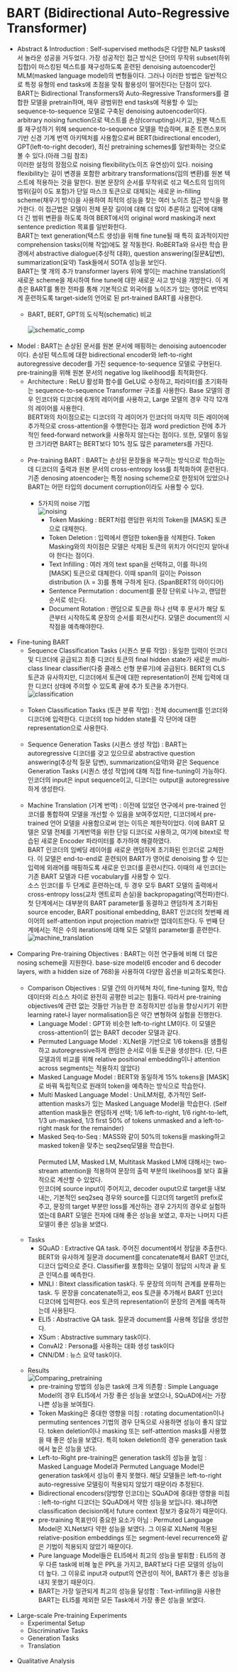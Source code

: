 # BART (Bidirectional Auto-Regressive Transformer)

- Abstract & Introduction : Self-supervised methods은 다양한 NLP tasks에서 놀라운 성공을 거두었다. 가장 성공적인 접근 방식은 단어의 무작위 subset(하위 집합)이 마스킹된 텍스트를 재구성하도록 훈련된 denoising autoencoder인 MLM(masked language model)의 변형들이다. 그러나 이러한 방법은 일반적으로 특정 유형의 end tasks에 초점을 맞춰 활용성이 떨어진다는 단점이 있다.<br>
BART는 Bidirectional Transformers와 Auto-Regressive Transformers를 결합한 모델을 pretrain하며, 매우 광범위한 end tasks에 적용할 수 있는 sequence-to-sequence 모델로 구축된 denoising autoencoder이다. arbitrary noising function으로 텍스트를 손상(corrupting)시키고, 원본 텍스트를 재구성하기 위해 sequence-to-sequence 모델을 학습하며, 표준 트랜스포머 기반 신경 기계 번역 아키텍처를 사용함으로써 BERT(bidirectional encoder), GPT(left-to-right decoder), 최신 pretraining schemes를 일반화하는 것으로 볼 수 있다.(아래 그림 참조) <br>
이러한 설정의 장점으로 noising flexibility(노이즈 유연성)이 있다. noising flexibility는 길이 변경을 포함한 arbitrary transformations(임의 변환)를 원본 텍스트에 적용하는 것을 말한다. 원본 문장의 순서를 무작위로 섞고 텍스트의 임의의 범위(길이 0도 포함)가 단일 마스크 토큰으로 대체되는 새로운 in-filling scheme(채우기 방식)을 사용하여 최적의 성능을 찾는 여러 노이즈 접근 방식을 평가한다.  이 접근법은 모델이 전체 문장 길이에 대해 더 많이 추론하고 입력에 대해 더 긴 범위 변환을 하도록 하여 BERT에서의 original word masking과 next sentence prediction 목표를 일반화한다.<br>
BART는 text generation(텍스트 생성)을 위해 fine tune될 때 특히 효과적이지만 comprehension tasks(이해 작업)에도 잘 작동한다. RoBERTa와 유사한 학습 환경에서 abstractive dialogue(추상적 대화), question answering(질문&답변), summarization(요약) Task들에서 SOTA 성능을 보인다.<br>
BART는 몇 개의 추가 transformer layers 위에 쌓이는 machine translation의 새로운 scheme을 제시하여 fine tune에 대한 새로운 사고 방식을 개방한다. 이 계층은 BART를 통한 전파를 통해 기본적으로 외국어를 노이즈가 있는 영어로 번역되게 훈련하도록 target-side의 언어로 된 prt-trained BART를 사용한다.<br><br>
  - BART, BERT, GPT의 도식적(schematic) 비교<br><br>
 ![schematic_comp](https://user-images.githubusercontent.com/86700191/185347742-2d717009-4f34-4752-85f3-0e902db491c7.png)
<br><br>
- Model : BART는 손상된 문서를 원본 문서에 매핑하는 denoising autoencoder이다. 손상된 텍스트에 대한 bidirectional encoder와 left-to-right autoregressive decoder를 가진 sequence-to-sequence 모델로 구현된다. pre-training을 위해 원본 문서의 negative log likelihood를 최적화한다.
  - Architecture : ReLU 활성화 함수를 GeLU로 수정하고, 파라미터를 초기화하는 sequence-to-sequence Transformer 구조를 사용한다. Base 모델의 경우 인코더와 디코더에 6개의 레이어를 사용하고, Large 모델의 경우 각각 12개의 레이어를 사용한다.<br>
  BERT와의 차이점으로는 디코더의 각 레이어가 인코더의 마지막 히든 레이어에 추가적으로 cross-attention을 수행한다는 점과 word prediction 전에 추가적인 feed-forward network을 사용하지 않는다는 점이다. 또한, 모델이 동일한 크기라면 BART는 BERT보다 10% 정도 많은 parameters를 가진다.
  <br><br>
  - Pre-training BART : BART는 손상된 문장들을 복구하는 방식으로 학습하는데 디코더의 출력과 원본 문서의 cross-entropy loss를 최적화하여 훈련된다. 기존 denosing atoencoder는 특정 nosing scheme으로 한정되어 있었으나 BART는 어떤 타입의 document corruption이라도 사용할 수 있다.<br><br>
    - 5가지의 noise 기법<br>
    ![noising](https://user-images.githubusercontent.com/86700191/185781649-2d0780dc-86b1-463f-82fa-23714507d439.PNG) <br>
      - Token Masking : BERT처럼 랜덤한 위치의 Token을 [MASK] 토큰으로 대체한다.
      - Token Deletion : 입력에서 랜덤한 token들을 삭제한다. Token Masking와의 차이점은 모델은 삭제된 토큰의 위치가 어디인지 알아내야 한다는 점이다.
      - Text Infilling : 여러 개의 text span을 선택하고, 이를 하나의 [MASK] 토큰으로 대체한다. 이때 span의 길이는 Poisson distribution (λ = 3)를 통해 구하게 된다. (SpanBERT의 아이디어)
      - Sentence Permutation : document를 문장 단위로 나누고, 랜덤한 순서로 섞는다.
      - Document Rotation : 랜덤으로 토큰을 하나 선택 후 문서가 해당 토큰부터 시작하도록 문장의 순서를 회전시킨다. 모델은 document의 시작점을 예측해야한다.
<br><br>
- Fine-tuning BART
  - Sequence Classification Tasks (시퀀스 분류 작업) : 동일한 입력이 인코더 및 디코더에 공급되고 최종 디코더 토큰의 final hidden state가 새로운 multi-class linear classifier(다중 클래스 선형 분류기)에 공급된다. BERT의 CLS 토큰과 유사하지만, 디코더에서 토큰에 대한 representation이 전체 입력에 대한 디코더 상태에 주의할 수 있도록 끝에 추가 토큰을 추가한다.
  ![classification](https://user-images.githubusercontent.com/86700191/185827684-f4663ea7-a8a5-4235-9b69-e3763bfd6eea.PNG)
  <br><br>
  - Token Classification Tasks (토큰 분류 작업) : 전체 document를 인코더와 디코더에 입력한다. 디코더의 top hidden state를 각 단어에 대한 representation으로 사용한다.
  <br><br>
  - Sequence Generation Tasks (시퀀스 생성 작업) : BART는 autoregressive 디코더를 갖고 있으므로 abstractive question answering(추상적 질문 답변), summarization(요약)와 같은 Sequence Generation Tasks (시퀀스 생성 작업)에 대해 직접 fine-tuning이 가능하다. 인코더의 input은 input sequence이고, 디코더는 output을 autoregressive하게 생성한다.
  <br><br>
  - Machine Translation (기계 번역) : 이전에 있었던 연구에서 pre-trained 인코더를 통합하여 모델을 개선할 수 있음을 보여주었지만, 디코더에서 pre-trained 언어 모델을 사용함으로써 얻는 이득은 제한적이었다. 이에 BART 모델은 모델 전체를 기계번역을 위한 단일 디코더로 사용하고, 여기에 bitext로 학습된 새로운 Encoder 파라미터를 추가하여 해결하였다.<br>
  BART 인코더의 임베딩 레이어를 새로운 랜덤하게 초기화된 인코더로 교체한다. 이 모델은 end-to-end로 훈련되어 BART가 영어로 denoising 할 수 있는 입력에 외래어를 매핑하도록 새로운 인코더를 훈련시킨다. 이때의 새 인코더는 기존 BART 모델과 다른 vocabulary를 사용할 수 있다. <br>
  소스 인코더를 두 단계로 훈련하는데, 두 경우 모두 BART 모델의 출력에서 cross-entropy loss(교차 엔트로피 손실)을 backpropagating(역전파)한다. 첫 단계에서는 대부분의 BART parameter를 동결하고 랜덤하게 초기화된 source encoder, BART positional embedding, BART 인코더의 첫번째 레이어의 self-attention input projection matrix만 업데이트한다. 두 번째 단계에서는 적은 수의 iterations에 대해 모든 모델의 parameter를 훈련한다.<br>
  ![machine_translation](https://user-images.githubusercontent.com/86700191/185827691-50877819-ff1f-46ed-881d-e47f0b87759a.PNG)
<br><br>
- Comparing Pre-training Objectives : BART는 이전 연구들에 비해 더 많은 nosing scheme을 지원한다. base-size model(6 encoder and 6 decoder layers, with a hidden size of 768)을 사용하여 다양한 옵션을 비교하도록한다.
  <br><br>
  - Comparison Objectives : 모델 간의 아키텍쳐 차이, fine-tuning 절차, 학습 데이터와 리소스 차이로 완전히 공평한 비교는 힘들다. 따라서 pre-training objectives에 관련 없는 것들만 가능한 한 조정하지만 성능을 향상시키기 위한 learning rate나 layer normalisation등은 약간 변형하여 실험을 진행한다.
    - Language Model : GPT와 비슷한 left-to-right LM이다. 이 모델은 cross-attention이 없는 BART decoder 모델과 같다.<br>
    - Permuted Language Model : XLNet을 기반으로 1/6 tokens을 샘플링하고 autoregressive하게 랜덤한 순서로 이들 토큰을 생성한다.  (단, 다른 모델과의 비교를 위해 relative positional embedding이나 attention across segments는 적용하지 않았다)
    - Masked Language Model : BERT와 동일하게 15% tokens을 [MASK]로 바꿔 독립적으로 원래의 token을 예측하는 방식으로 학습한다.
    - Multi Masked Language Model : UniLM처럼, 추가적인 Self-attention masks가 있는 Masked Language Model을 학습한다. (Self attention mask들은 랜덤하게 선택; 1/6 left-to-right, 1/6 right-to-left, 1/3 un-masked, 1/3 first 50% of tokens unmasked and a left-to-right mask for the remainder)
    - Masked Seq-to-Seq : MASS와 같이 50%의 tokens을 masking하고 masked token을 맞추는 seq2seq모델을 학습한다.
    <br><br>
    Permuted LM, Masked LM, Multitask Masked LM에 대해서는 two-stream attention을 적용하여 문장의 출력 부분의 likelihoos를 보다 효율적으로 계산할 수 있었다. <br>
    인코더에 source input이 주어지고, decoder ouput으로 target을 내보내는, 기본적인 seq2seq 경우와 source를 디코더의 target의 prefix로 주고, 문장의 target 부분만 loss를 계산하는 경우 2가지의 경우로 실험하였는데 BART 모델은 전자에 대해 좋은 성능을 보였고, 후자는 나머지 다른 모델이 좋은 성능을 보였다.
  <br><br>
  - Tasks
    - SQuAD : Extractive QA task. 주어진 document에서 정답을 추출한다. BERT와 유사하게 질문과 document를 concatenate해서 BART 인코더, 디코더 입력으로 준다. Classifier를 포함하는 모델이 정답의 시작과 끝 토큰 인덱스를 예측한다.
    - MNLI : Bitext classification task다. 두 문장의 의미적 관계를 분류하는 task. 두 문장을 concatenate하고, eos 토큰을 추가해서 BART 인코더 디코더에 입력한다. eos 토큰의 representation이 문장의 관계를 예측하는데 사용된다.
    - ELI5 : Abstractive QA task. 질문과 document를 사용해 정답을 생성한다.
    - XSum : Abstractive summary task이다.
    - ConvAI2 : Persona를 사용하는 대화 생성 task이다
    - CNN/DM : 뉴스 요약 task이다.
  <br><br>
  - Results <br>
  ![Comparing_pretraining](https://user-images.githubusercontent.com/86700191/186086810-c3edc417-c73f-4cf9-ab55-3a98b5225f31.PNG) <br>
    - pre-training 방법의 성능은 task에 크게 의존함 : Simple Language Model의 경우 ELI5에서 가장 좋은 성능을 보였으나, SQuAD에서는 가장 나쁜 성능을 보여줬다.
    - Token Masking은 중대한 영향을 미침 : rotating documentation이나 permuting sentences 기법의 경우 단독으로 사용하면 성능이 좋지 않았다. token deletion이나 masking 또는 self-attention masks를 사용했을 때 좋은 성능을 보였다. 특히 token deletion의 경우 generation task에서 높은 성능을 냈다.
    - Left-to-Right pre-training은 generation task의 성능을 높임 : Masked Language Model과 Permuted Language Model은 generation task에서 성능이 좋지 못했다. 해당 모델들은 left-to-right auto-regressive 모델링이 적용되지 않았기 때문이라 추정된다.
    - Bidirectional encoders(양방향 인코더)는 SQuAD에 중대한 영향을 미침 : left-to-right 디코더는 SQuAD에서 약한 성능을 보입니다. 왜냐하면 classification decision에서 future context 정보가 중요하기 때문이다.
    - pre-training 목표만이 중요한 요소가 아님 : Permuted Language Model은 XLNet보다 약한 성능을 보였다. 그 이유로 XLNet에 적용된 relative-position embeddings 또는 segment-level recurrence와 같은 기법이 적용되지 않았기 때문이다.
    - Pure language Model들은 ELI5에서 최고의 성능을 발휘함 : ELI5의 경우 다른 task에 비해 높은 PPL을 가지고, BART보다 다른 모델의 성능이 더 높다. 그 이유로 input과 output의 연관성이 적어, BART가 좋은 성능을 내지 못했기 때문이다.
    - BART는 가장 일관되게 최고의 성능을 달성함 : Text-infilling을 사용한 BART는 ELI5를 제외한 모든 Task에서 가장 좋은 성능을 보였다.
  <br><br>
- Large-scale Pre-training Experiments
  - Experimental Setup
  - Discriminative Tasks
  - Generation Tasks
  - Translation
<br><br>
- Qualitative Analysis
